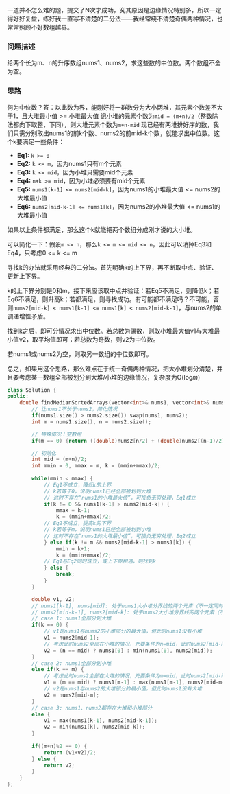 一道并不怎么难的题，提交了N次才成功，究其原因是边缘情况特别多，所以一定得好好复盘，练好我一直写不清楚的二分法——我经常绕不清楚奇偶两种情况，也常常照顾不好数组越界。

### 问题描述

给两个长为m、n的升序数组nums1、nums2，求这些数的中位数。两个数组不全为空。

### 思路

何为中位数？答：以此数为界，能刚好将一群数分为大小两堆，其元素个数差不大于1，且大堆最小值 >= 小堆最大值
记小堆的元素个数为`mid = (m+n)/2`（整数除法都向下取整，下同），则大堆元素个数为`m+n-mid`
现已经有两堆排好序的数，我们只需分别取出nums1的前k个数、nums2的前mid-k个数，就能求出中位数。这个k要满足一些条件：

- **Eq1:** `k >= 0`
- **Eq2:** `k <= m`，因为nums1只有m个元素
- **Eq3:** `k <= mid`，因为小堆只需要mid个元素
- **Eq4:** `n+k >= mid`，因为小堆必须要有mid个元素
- **Eq5:** `nums1[k-1] <= nums2[mid-k]`，因为nums1的小堆最大值 <= nums2的大堆最小值
- **Eq6:** `nums2[mid-k-1] <= nums1[k]`，因为nums2的小堆最大值 <= nums1的大堆最小值

如果以上条件都满足，那么这个k就能把两个数组分成刚才说的大小堆。

可以简化一下：假设`m <= n`，那么`k <= m <= mid <= n`，因此可以消掉Eq3和Eq4，只考虑0 <= k <= m

寻找k的办法就采用经典的二分法。首先明确k的上下界，再不断取中点、验证、更新上下界。

k的上下界分别是0和m，接下来应该取中点并验证：若Eq5不满足，则降低k；若Eq6不满足，则升高k；若都满足，则寻找成功。有可能都不满足吗？不可能，否则`nums2[mid-k] < nums1[k-1] <= nums1[k] < nums2[mid-k-1]`，与nums2的单调递增性矛盾。

找到k之后，即可分情况求出中位数。若总数为偶数，则取小堆最大值v1与大堆最小值v2，取平均值即可；若总数为奇数，则v2为中位数。

若nums1或nums2为空，则取另一数组的中位数即可。

总之，如果用这个思路，那么难点在于统一奇偶两种情况，把大小堆划分清楚，并且要考虑某一数组全部被划分到大堆/小堆的边缘情况，复杂度为O(log*m*)

```cpp
class Solution {
public:
    double findMedianSortedArrays(vector<int>& nums1, vector<int>& nums2) {
        // 让nums1不长于nums2，简化情况
        if(nums1.size() > nums2.size()) swap(nums1, nums2);
        int m = nums1.size(), n = nums2.size();

        // 特殊情况：空数组
        if(m == 0) {return ((double)nums2[n/2] + (double)nums2[(n-1)/2]) / 2.0;}

        // 初始化
        int mid = (m+n)/2;
        int mmin = 0, mmax = m, k = (mmin+mmax)/2;
        
        while(mmin < mmax) {
            // Eq1不成立，降低k的上界
            // k若等于0，说明nums1已经全部被划到大堆
            // 这时不存在“nums1的小堆最大值”，可按负无穷处理，Eq1成立
            if(k != 0 && nums1[k-1] > nums2[mid-k]) {
                mmax = k-1;
                k = (mmin+mmax)/2;
            // Eq2不成立，提高k的下界
            // k若等于m，说明nums1已经全部被划到小堆
            // 这时不存在“nums1的大堆最小值”，可按负无穷处理，Eq2成立
            } else if(k != m && nums2[mid-k-1] > nums1[k]) {
                mmin = k+1;
                k = (mmin+mmax)/2;
            // Eq1与Eq2同时成立，或上下界相遇，则找到k
            } else {
                break;
            }
        }

        double v1, v2;
        // nums1[k-1], nums[mid]: 处于nums1大小堆分界线的两个元素（不一定同时存在）
        // nums2[mid-k-1], nums2[mid-k]: 处于nums2大小堆分界线的两个元素（不一定同时存在）
        // case 1: nums1全部分到大堆
        if(k == 0) {
            // v1是nums1与nums2的小堆部分的最大值，但此时nums1没有小堆
            v1 = nums2[mid-1];
            // 考虑此时nums2全部在小堆的情况，充要条件为n=mid，此时nums2[mid-k]不存在
            v2 = (n == mid) ? nums1[0] : min(nums1[0], nums2[mid]);
        }
        // case 2: nums1全部分到小堆
        else if(k == m) {
            // 考虑此时nums2全部在大堆的情况，充要条件为m=mid，此时nums2[mid-k-1]不存在
            v1 = (m == mid) ? nums1[m-1] : max(nums1[m-1], nums2[mid-m-1]);
            // v2是nums1与nums2的大堆部分的最小值，但此时nums1没有大堆
            v2 = nums2[mid-m];
        }
        // case 3: nums1、nums2都存在大堆和小堆部分
        else {
            v1 = max(nums1[k-1], nums2[mid-k-1]);
            v2 = min(nums1[k], nums2[mid-k]);
        }
        
        if((m+n)%2 == 0) {
            return (v1+v2)/2;
        } else {
            return v2;
        }
    }
};
```